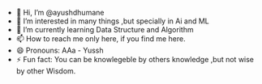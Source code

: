 - 👋 Hi, I’m @ayushdhumane
- 👀 I’m interested in many things ,but specially in Ai and ML
- 🌱 I’m currently learning Data Structure and Algorithm
- 📫 How to reach me only here, if you find me here.
- 😄 Pronouns: AAa - Yussh
- ⚡ Fun fact: You can be knowlegeble by others knowledge ,but not wise by other Wisdom.

<!---
ayushdhumane/ayushdhumane is a ✨ special ✨ repository because its `README.md` (this file) appears on your GitHub profile.
You can click the Preview link to take a look at your changes.
--->
